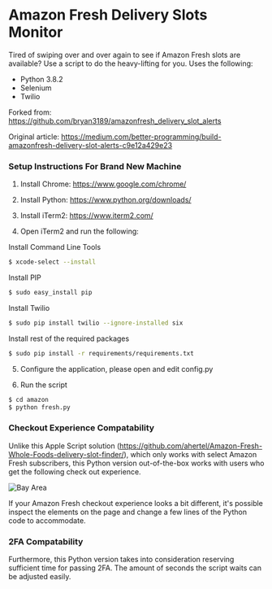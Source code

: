 # Amazon Fresh Delivery Slots Monitor

Tired of swiping over and over again to see if Amazon Fresh slots are available? Use a script to do the heavy-lifting for you. Uses the following:

  - Python 3.8.2
  - Selenium
  - Twilio

Forked from: https://github.com/bryan3189/amazonfresh_delivery_slot_alerts

Original article: https://medium.com/better-programming/build-amazonfresh-delivery-slot-alerts-c9e12a429e23

### Setup Instructions For Brand New Machine

1. Install Chrome: https://www.google.com/chrome/

2. Install Python: https://www.python.org/downloads/

3. Install iTerm2: https://www.iterm2.com/

4. Open iTerm2 and run the following:

Install Command Line Tools

```sh
$ xcode-select --install
```

Install PIP

```sh
$ sudo easy_install pip
```

Install Twilio

```sh
$ sudo pip install twilio --ignore-installed six
```

Install rest of the required packages

```sh
$ sudo pip install -r requirements/requirements.txt
```

5. Configure the application, please open and edit config.py 

6. Run the script

```sh
$ cd amazon
$ python fresh.py
```

### Checkout Experience Compatability

Unlike this Apple Script solution (https://github.com/ahertel/Amazon-Fresh-Whole-Foods-delivery-slot-finder/), which only works with select Amazon Fresh subscribers, this Python version out-of-the-box works with users who get the following check out experience.

![Bay Area](https://i.imgur.com/KVRw0oA.png)

If your Amazon Fresh checkout experience looks a bit different, it's possible inspect the elements on the page and change a few lines of the Python code to accommodate.

### 2FA Compatability

Furthermore, this Python version takes into consideration reserving sufficient time for passing 2FA. The amount of seconds the script waits can be adjusted easily.
